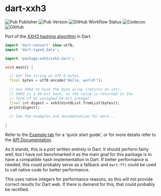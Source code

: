 # dart-xxh3

![Pub Publisher](https://img.shields.io/pub/publisher/xxh3?style=for-the-badge) ![Pub Version](https://img.shields.io/pub/v/xxh3?style=for-the-badge) ![GitHub Workflow Status](https://img.shields.io/github/workflow/status/samjakob/xxh3/Test%20and%20Coverage?style=for-the-badge) ![Codecov](https://img.shields.io/codecov/c/github/SamJakob/xxh3?style=for-the-badge) ![GitHub](https://img.shields.io/github/license/SamJakob/xxh3?style=for-the-badge)

Port of the [XXH3 hashing algorithm](https://github.com/Cyan4973/xxHash/) in
Dart.

```dart
import 'dart:convert' show utf8;
import 'dart:typed_data';

import 'package:xxh3/xxh3.dart';

void main() {

  // Get the string as UTF-8 bytes.
  final bytes = utf8.encode("Hello, world!");
  
  // Use XXH3 to hash the byte array (returns an int).
  // XXH3 is a 64-bit hash, so the value is returned in the
  // form of an unsigned 64-bit integer.
  final int digest = xxh3(Uint8List.fromList(bytes));
  print(digest);
  
  // See the examples and documentation for more...
  
}
```

Refer to the [Example tab](https://pub.dev/packages/xxh3/example) for
a 'quick start guide', or for more details refer to the
[API Documentation](https://pub.dev/documentation/xxh3/latest/).

As it stands, this is a port written entirely in Dart. It should perform fairly
well, but I have not benchmarked it as the main goal for this package is to
have a compatible hash implementation in Dart. If better performance is needed,
this could probably serve as a fallback and `dart:ffi` could be used to call
native code for better performance.

This uses native integers for performance reasons, so this will not provide
correct results for Dart web. If there is demand for this, that could probably
be rectified.
